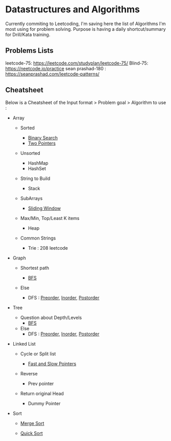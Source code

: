 # Datastructures and Algorithms
Currently commiting to Leetcoding, I'm saving here the list of Algorithms I'm most using for problem solving.
Purpose is having a daily shortcut/summary for Drill/Kata training.

## Problems Lists
leetcode-75: https://leetcode.com/studyplan/leetcode-75/
Blind-75: https://neetcode.io/practice
sean prashad-180 : https://seanprashad.com/leetcode-patterns/

## Cheatsheet
Below is a Cheatsheet of the Input format > Problem goal > Algorithm to use :

- Array
    - Sorted
        - [Binary Search](binary_search.py)
        - [Two Pointers](two_pointers_reverse.py)

    - Unsorted
        - HashMap
        - HashSet

    - String to Build
        - Stack

    - SubArrays
        - [Sliding Window](sliding_window.py)
    
    - Max/Min, Top/Least K items
        - Heap
    
    - Common Strings
        - Trie : 208 leetcode

- Graph
    - Shortest path
        - [BFS](BFS.py)
    
    - Else
        - DFS : [Preorder](DFS_preorder.py), [Inorder](DFS_inorder.py), [Postorder](DFS_postorder.py)

- Tree
    - Question about Depth/Levels
        - [BFS](BFS.py)
    - Else
        - DFS : [Preorder](DFS_preorder.py), [Inorder](DFS_inorder.py), [Postorder](DFS_postorder.py)

- Linked List
    - Cycle or Split list
        - [Fast and Slow Pointers](slow_fast_pointer.py)
    
    - Reverse
        - Prev pointer
    
    - Return original Head
        - Dummy Pointer

- Sort
    - [Merge Sort](merge_sort.py)

    - [Quick Sort](quick_sort.py)
